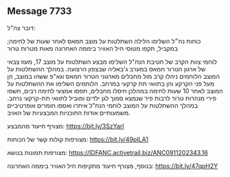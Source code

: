 ## Message 7733

דובר צה"ל:

כוחות נח״ל השלימו הלילה השתלטות על מוצב חמאס לאחר שעות של לחימה; במקביל, תקפו מטוסי חיל האוויר ביממה האחרונה מאות מטרות טרור

לוחמי צוות הקרב של חטיבת הנח"ל השלימו מבצע השתלטות על מוצב 17, מעוז צבאי של ארגון הטרור חמאס במערב ג'באליה שבצפון הרצועה.
במהלך ההשתלטות על המוצב הלוחמים ניהלו קרב מול מחבלים מארגוני הטרור חמאס וגא"פ ששהו במוצב, הן מעל פני הקרקע והן בתוואי תת קרקעי במרחב. 
הלוחמים השלימו את ההשתלטות על המוצב לאחר 10 שעות לחימה במהלכן חיסלו מחבלים, תפסו אמצעי לחימה רבים, חשפו פירי מנהרות טרור לרבות פיר שנמצא סמוך לגן ילדים ומוביל לתוואי תת-קרקעי נרחב. 
במהלך ההשתלטות על המוצב לוחמי הנח"ל איתרו ואספו חומרים אופרטיביים משמעותיים אודות התוכניות המבצעיות של האויב.

מצורף תיעוד מהמבצע: https://bit.ly/3SzYarI

מצורפות קולות קשר של הכוחות: https://bit.ly/49pILA1

מצורפות תמונות בנושא: https://IDFANC.activetrail.biz/ANC0911202343.16

בנוסף, מצורף תיעוד מתקיפות חיל האוויר ביממה האחרונה: https://bit.ly/47qpH2Y

